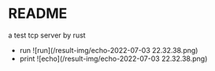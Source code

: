 # README
a test tcp server by rust 

- run ![run](/result-img/echo-2022-07-03 22.32.38.png)
- print ![echo](/result-img/echo-2022-07-03 22.32.38.png)